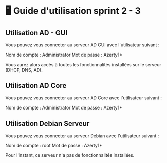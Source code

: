 # 🖥️ Guide d'utilisation sprint 2 - 3

## Utilisation AD - GUI

Vous pouvez vous connecter au serveur AD GUI avec l'utilisateur suivant :

Nom de compte : Administrator
Mot de passe  : Azerty1*

Vous aurez alors accès à toutes les fonctionnalités installées sur le serveur (DHCP, DNS, AD).

## Utilisation AD Core

Vous pouvez vous connecter au serveur AD Core avec l'utilisateur suivant :

Nom de compte : Administrator
Mot de passe  : Azerty1*

## Utilisation Debian Serveur

Vous pouvez vous connecter au serveur Debian avec l'utilisateur suivant :

Nom de compte : root
Mot de passe  : Azerty1*

Pour l'instant, ce serveur n'a pas de fonctionnalités installées.
